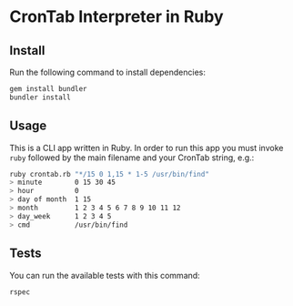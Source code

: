 # CronTab Interpreter in Ruby

## Install

Run the following command to install dependencies:

```bash
gem install bundler
bundler install
```

## Usage

This is a CLI app written in Ruby. In order to run this app you must invoke `ruby`
followed by the main filename and your CronTab string, e.g.:

```bash
ruby crontab.rb "*/15 0 1,15 * 1-5 /usr/bin/find"
> minute        0 15 30 45
> hour          0
> day of month  1 15
> month         1 2 3 4 5 6 7 8 9 10 11 12
> day_week      1 2 3 4 5
> cmd           /usr/bin/find
```

## Tests

You can run the available tests with this command:

```bash
rspec
```
